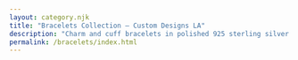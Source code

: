 ```yaml
---
layout: category.njk
title: "Bracelets Collection — Custom Designs LA"
description: "Charm and cuff bracelets in polished 925 sterling silver — crafted for every occasion."
permalink: /bracelets/index.html
---
```

